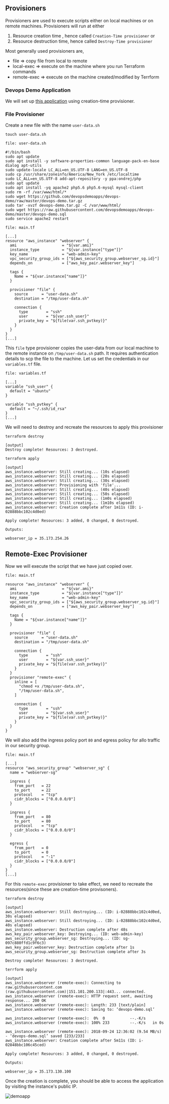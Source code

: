 ## Provisioners

Provisioners are used to execute scripts either on local machines or on remote machines. 
Provisioners will run at either
  1. Resource creation time , hence called `Creation-Time provisioner` or  
  2. Resource destruction time, hence called `Destroy-Time provisioner`  

Most generally used provisioners are,  
  * file        => copy file from local to remote
  * local-exec  => execute on the machine where you run Terraform commands
  * remote-exec => execute on the machine created/modified by Terrform
### Devops Demo Application

We will set up [this application](https://github.com/devopsdemoapps/devops-demo) using creation-time provisioner. 

### File Provisioner

Create a new file with the name `user-data.sh`

```
touch user-data.sh
```

`file: user-data.sh`
```
#!/bin/bash
sudo apt update
sudo apt install -y software-properties-common language-pack-en-base dialog apt-utils
sudo update-locale LC_ALL=en_US.UTF-8 LANG=en_US.UTF-8
sudo cp /usr/share/zoneinfo/America/New_York /etc/localtime
sudo LC_ALL=en_US.UTF-8 add-apt-repository -y ppa:ondrej/php
sudo apt update
sudo apt install -yq apache2 php5.6 php5.6-mysql mysql-client
sudo rm -rf /var/www/html/*
sudo wget https://github.com/devopsdemoapps/devops-demo/raw/master/devops-demo.tar.gz
sudo tar -xvzf devops-demo.tar.gz -C /var/www/html/
sudo wget https://raw.githubusercontent.com/devopsdemoapps/devops-demo/master/devops-demo.sql
sudo service apache2 restart
```

`file: main.tf`
```
[...]
resource "aws_instance" "webserver" {
  ami                    = "${var.ami}"
  instance_type          = "${var.instance["type"]}"
  key_name               = "web-admin-key"
  vpc_security_group_ids = ["${aws_security_group.webserver_sg.id}"]
  depends_on             = ["aws_key_pair.webserver_key"]

  tags {
    Name = "${var.instance["name"]}"
  }

  provisioner "file" {
    source      = "user-data.sh"
    destination = "/tmp/user-data.sh"

    connection {
      type        = "ssh"
      user        = "${var.ssh_user}"
      private_key = "${file(var.ssh_pvtkey)}"
    }
  }
}
[...]
```

This `file` type provisioner copies the user-data from our local machine to the remote instance on `/tmp/user-data.sh` path. It requires authentication details to scp the file to the machine. Let us set the credentials in our `variables.tf` file.

`file: variables.tf`
```
[...]
variable "ssh_user" {
  default = "ubuntu"
}

variable "ssh_pvtkey" {
  default = "~/.ssh/id_rsa"
}
[...]
```
We will need to destroy and recreate the resources to apply this provisioner

```
terraform destroy

[output]
Destroy complete! Resources: 3 destroyed.
```

```
terraform apply

[output]
aws_instance.webserver: Still creating... (10s elapsed)
aws_instance.webserver: Still creating... (20s elapsed)
aws_instance.webserver: Still creating... (30s elapsed)
aws_instance.webserver: Provisioning with 'file'...
aws_instance.webserver: Still creating... (40s elapsed)
aws_instance.webserver: Still creating... (50s elapsed)
aws_instance.webserver: Still creating... (1m0s elapsed)
aws_instance.webserver: Still creating... (1m10s elapsed)
aws_instance.webserver: Creation complete after 1m11s (ID: i-02888bbc102c4d0ed)

Apply complete! Resources: 3 added, 0 changed, 0 destroyed.

Outputs:

webserver_ip = 35.173.254.26
```

## Remote-Exec Provisioner

Now we will execute the script that we have just copied over.

`file: main.tf`
```
resource "aws_instance" "webserver" {
  ami                    = "${var.ami}"
  instance_type          = "${var.instance["type"]}"
  key_name               = "web-admin-key"
  vpc_security_group_ids = ["${aws_security_group.webserver_sg.id}"]
  depends_on             = ["aws_key_pair.webserver_key"]

  tags {
    Name = "${var.instance["name"]}"
  }

  provisioner "file" {
    source      = "user-data.sh"
    destination = "/tmp/user-data.sh"

    connection {
      type        = "ssh"
      user        = "${var.ssh_user}"
      private_key = "${file(var.ssh_pvtkey)}"
    }
  }
  provisioner "remote-exec" {
    inline = [
      "chmod +x /tmp/user-data.sh",
      "/tmp/user-data.sh",
    ]

    connection {
      type        = "ssh"
      user        = "${var.ssh_user}"
      private_key = "${file(var.ssh_pvtkey)}"
    }
  }
}
```

We will also add the ingress policy port `80` and egress policy for allo traffic in our security group.

`file: main.tf`
```
[...]
resource "aws_security_group" "webserver_sg" {
  name = "webserver-sg"

  ingress {
    from_port   = 22
    to_port     = 22
    protocol    = "tcp"
    cidr_blocks = ["0.0.0.0/0"]
  }

  ingress {
    from_port   = 80
    to_port     = 80
    protocol    = "tcp"
    cidr_blocks = ["0.0.0.0/0"]
  }

  egress {
    from_port   = 0
    to_port     = 0
    protocol    = "-1"
    cidr_blocks = ["0.0.0.0/0"]
  }
}
[...]
```

For this `remote-exec` provisioner to take effect, we need to recreate the resources(since these are creation-time provisoners).

```
terraform destroy

[output]
aws_instance.webserver: Still destroying... (ID: i-02888bbc102c4d0ed, 30s elapsed)
aws_instance.webserver: Still destroying... (ID: i-02888bbc102c4d0ed, 40s elapsed)
aws_instance.webserver: Destruction complete after 48s
aws_key_pair.webserver_key: Destroying... (ID: web-admin-key)
aws_security_group.webserver_sg: Destroying... (ID: sg-097c880ffd1c9f6c3)
aws_key_pair.webserver_key: Destruction complete after 1s
aws_security_group.webserver_sg: Destruction complete after 3s

Destroy complete! Resources: 3 destroyed.
```

```
terrform apply

[output]
aws_instance.webserver (remote-exec): Connecting to raw.githubusercontent.com (raw.githubusercontent.com)|151.101.200.133|:443... connected.
aws_instance.webserver (remote-exec): HTTP request sent, awaiting response... 200 OK
aws_instance.webserver (remote-exec): Length: 233 [text/plain]
aws_instance.webserver (remote-exec): Saving to: ‘devops-demo.sql’

aws_instance.webserver (remote-exec):  0%  0           --.-K/s
aws_instance.webserver (remote-exec): 100% 233         --.-K/s   in 0s

aws_instance.webserver (remote-exec): 2018-09-24 12:36:02 (9.54 MB/s) - ‘devops-demo.sql’ saved [233/233]
aws_instance.webserver: Creation complete after 5m11s (ID: i-02848bbc106c45ced)

Apply complete! Resources: 3 added, 0 changed, 0 destroyed.

Outputs:

webserver_ip = 35.173.130.100
```
Once the creation is complete, you should be able to access the application by visiting the instance's public IP.

![demoapp](./images/07-demoapp.png)

